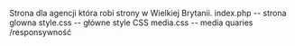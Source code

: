 Strona dla agencji która robi strony w Wielkiej Brytanii.
index.php  -- strona glowna
style.css -- główne style CSS
media.css -- media quaries /responsywność
